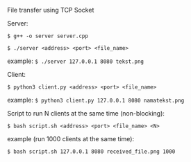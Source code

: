File transfer using TCP Socket

Server:

`$ g++ -o server server.cpp`

`$ ./server <address> <port> <file_name>`

example:
`$ ./server 127.0.0.1 8080 tekst.png`

Client:

`$ python3 client.py <address> <port> <file_name>`

example:
`$ python3 client.py 127.0.0.1 8080 namatekst.png`

Script to run N clients at the same time (non-blocking):

`$ bash script.sh <address> <port> <file_name> <N>`

example (run 1000 clients at the same time):

`$ bash script.sh 127.0.0.1 8080 received_file.png 1000`
